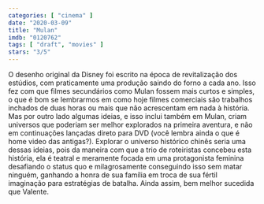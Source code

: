 ```yaml
---
categories: [ "cinema" ]
date: "2020-03-09"
title: "Mulan"
imdb: "0120762"
tags: [ "draft", "movies" ]
stars: "3/5"
---
```

O desenho original da Disney foi escrito na época de revitalização dos estúdios, com praticamente uma produção saindo do forno a cada ano. Isso fez com que filmes secundários como Mulan fossem mais curtos e simples, o que é bom se lembrarmos em como hoje filmes comerciais são trabalhos inchados de duas horas ou mais que não acrescentam em nada à história. Mas por outro lado algumas ideias, e isso inclui também em Mulan, criam universos que poderiam ser melhor explorados na primeira aventura, e não em continuações lançadas direto para DVD (você lembra ainda o que é home video das antigas?). Explorar o universo histórico chinês seria uma dessas ideias, pois da maneira com que a trio de roteiristas concebeu esta história, ela é teatral e meramente focada em uma protagonista feminina desafiando o status quo e milagrosamente conseguindo isso sem matar ninguém, ganhando a honra de sua família em troca de sua fértil imaginação para estratégias de batalha. Ainda assim, bem melhor sucedida que Valente.
